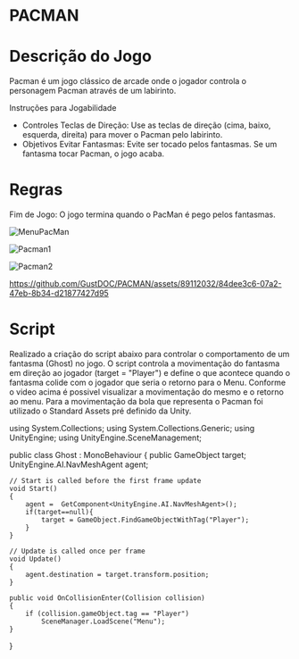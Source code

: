 # PACMAN
# Descrição do Jogo
Pacman é um jogo clássico de arcade onde o jogador controla o personagem Pacman através de um labirinto. 

Instruções para Jogabilidade
* Controles
Teclas de Direção: Use as teclas de direção (cima, baixo, esquerda, direita) para mover o Pacman pelo labirinto.
* Objetivos
Evitar Fantasmas: Evite ser tocado pelos fantasmas. Se um fantasma tocar Pacman, o jogo  acaba.

# Regras
Fim de Jogo: O jogo termina quando o PacMan é pego pelos fantasmas.

![MenuPacMan](https://github.com/GustDOC/PACMAN/assets/89112032/9eafc928-10be-442f-b1fc-045f3a5c6c8e)

![Pacman1](https://github.com/GustDOC/PACMAN/assets/89112032/cf945365-6ab2-43f5-ba43-743bd823d2d1)

![Pacman2](https://github.com/GustDOC/PACMAN/assets/89112032/fe8dbae2-20a5-4eb5-8002-c40f63ec86ad)

https://github.com/GustDOC/PACMAN/assets/89112032/84dee3c6-07a2-47eb-8b34-d21877427d95

# Script

Realizado a criação do script abaixo para controlar o comportamento de um fantasma (Ghost) no jogo. O script controla a movimentação do fantasma em direção ao jogador (target = "Player") e define o que acontece quando o fantasma colide com o jogador que seria o retorno para o Menu. Conforme o video acima é possivel visualizar a movimentação do mesmo e o retorno ao menu. Para a movimentação da bola que representa o Pacman foi utilizado o Standard Assets pré definido da Unity.

using System.Collections;
using System.Collections.Generic;
using UnityEngine;
using UnityEngine.SceneManagement; 

public class Ghost : MonoBehaviour
{
    public GameObject target;
    UnityEngine.AI.NavMeshAgent agent;

    // Start is called before the first frame update
    void Start()
    {
        agent =  GetComponent<UnityEngine.AI.NavMeshAgent>();
        if(target==null){
            target = GameObject.FindGameObjectWithTag("Player");
        }
    }

    // Update is called once per frame
    void Update()
    {
        agent.destination = target.transform.position;
    }

    public void OnCollisionEnter(Collision collision)
    {
        if (collision.gameObject.tag == "Player")
            SceneManager.LoadScene("Menu");
    }
}
